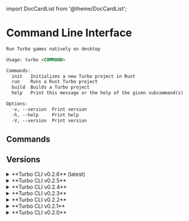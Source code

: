 import DocCardList from '@theme/DocCardList';

# Command Line Interface

```md
Run Turbo games natively on desktop

Usage: turbo <COMMAND>

Commands:
  init   Initializes a new Turbo project in Rust
  run    Runs a Rust Turbo project
  build  Builds a Turbo project
  help   Print this message or the help of the given subcommand(s)

Options:
  -v, --version  Print version
  -h, --help     Print help
  -V, --version  Print version
```

## Commands

<DocCardList />

## Versions

<details>
<summary>**Turbo CLI v0.2.6** (latest)</summary>

| Version    | Platform                                                                                      |
| :--------- | :-------------------------------------------------------------------------------------------- |
| **v0.2.6** | [MacOS](https://turbo.computer/bin/turbo-0.2.6-aarch64-apple-darwin/turbo)                    |
| **v0.2.6** | [MacOS (Intel)](https://turbo.computer/bin/turbo-0.2.6-x86_64-apple-darwin/turbo)             |
| **v0.2.6** | [Linux (GNU)](https://turbo.computer/bin/turbo-0.2.6-x86_64-unknown-linux-gnu/turbo)          |
| **v0.2.6** | [Linux (GNU)](https://turbo.computer/bin/turbo-0.2.6-x86_64-unknown-linux-musl/turbo)         |
| **v0.2.6** | [Windows (MSVC)](https://turbo.computer/bin/turbo-0.2.6-x86_64-pc-windows-msvc/turbo.exe.zip) |
| **v0.2.6** | [Windows (GNU)](https://turbo.computer/bin/turbo-0.2.6-x86_64-pc-windows-gnu/turbo.exe.zip)   |

</details>

<details>
<summary>**Turbo CLI v0.2.5**</summary>

| Version    | Platform                                                                                      |
| :--------- | :-------------------------------------------------------------------------------------------- |
| **v0.2.5** | [MacOS](https://turbo.computer/bin/turbo-0.2.5-aarch64-apple-darwin/turbo)                    |
| **v0.2.5** | [MacOS (Intel)](https://turbo.computer/bin/turbo-0.2.5-x86_64-apple-darwin/turbo)             |
| **v0.2.5** | [Linux (GNU)](https://turbo.computer/bin/turbo-0.2.5-x86_64-unknown-linux-gnu/turbo)          |
| **v0.2.5** | [Linux (GNU)](https://turbo.computer/bin/turbo-0.2.5-x86_64-unknown-linux-musl/turbo)         |
| **v0.2.5** | [Windows (MSVC)](https://turbo.computer/bin/turbo-0.2.5-x86_64-pc-windows-msvc/turbo.exe.zip) |
| **v0.2.5** | [Windows (GNU)](https://turbo.computer/bin/turbo-0.2.5-x86_64-pc-windows-gnu/turbo.exe.zip)   |

</details>

<details>
<summary>**Turbo CLI v0.2.4**</summary>

| Version    | Platform                                                                                      |
| :--------- | :-------------------------------------------------------------------------------------------- |
| **v0.2.4** | [MacOS](https://turbo.computer/bin/turbo-0.2.4-aarch64-apple-darwin/turbo)                    |
| **v0.2.4** | [MacOS (Intel)](https://turbo.computer/bin/turbo-0.2.4-x86_64-apple-darwin/turbo)             |
| **v0.2.4** | [Linux (GNU)](https://turbo.computer/bin/turbo-0.2.4-x86_64-unknown-linux-gnu/turbo)          |
| **v0.2.4** | [Linux (GNU)](https://turbo.computer/bin/turbo-0.2.4-x86_64-unknown-linux-musl/turbo)         |
| **v0.2.4** | [Windows (MSVC)](https://turbo.computer/bin/turbo-0.2.4-x86_64-pc-windows-msvc/turbo.exe.zip) |
| **v0.2.4** | [Windows (GNU)](https://turbo.computer/bin/turbo-0.2.4-x86_64-pc-windows-gnu/turbo.exe.zip)   |

</details>

<details>
<summary>**Turbo CLI v0.2.3**</summary>

| Version    | Platform                                                                                      |
| :--------- | :-------------------------------------------------------------------------------------------- |
| **v0.2.3** | [MacOS](https://turbo.computer/bin/turbo-0.2.3-aarch64-apple-darwin/turbo)                    |
| **v0.2.3** | [MacOS (Intel)](https://turbo.computer/bin/turbo-0.2.3-x86_64-apple-darwin/turbo)             |
| **v0.2.3** | [Linux (GNU)](https://turbo.computer/bin/turbo-0.2.3-x86_64-unknown-linux-gnu/turbo)          |
| **v0.2.3** | [Linux (GNU)](https://turbo.computer/bin/turbo-0.2.3-x86_64-unknown-linux-musl/turbo)         |
| **v0.2.3** | [Windows (MSVC)](https://turbo.computer/bin/turbo-0.2.3-x86_64-pc-windows-msvc/turbo.exe.zip) |
| **v0.2.3** | [Windows (GNU)](https://turbo.computer/bin/turbo-0.2.3-x86_64-pc-windows-gnu/turbo.exe.zip)   |

</details>

<details>
<summary>**Turbo CLI v0.2.2**</summary>

| Version    | Platform                                                                                      |
| :--------- | :-------------------------------------------------------------------------------------------- |
| **v0.2.2** | [MacOS](https://turbo.computer/bin/turbo-0.2.2-aarch64-apple-darwin/turbo)                    |
| **v0.2.2** | [MacOS (Intel)](https://turbo.computer/bin/turbo-0.2.2-x86_64-apple-darwin/turbo)             |
| **v0.2.2** | [Linux (GNU)](https://turbo.computer/bin/turbo-0.2.2-x86_64-unknown-linux-gnu/turbo)          |
| **v0.2.2** | [Linux (GNU)](https://turbo.computer/bin/turbo-0.2.2-x86_64-unknown-linux-musl/turbo)         |
| **v0.2.2** | [Windows (MSVC)](https://turbo.computer/bin/turbo-0.2.2-x86_64-pc-windows-msvc/turbo.exe.zip) |
| **v0.2.2** | [Windows (GNU)](https://turbo.computer/bin/turbo-0.2.2-x86_64-pc-windows-gnu/turbo.exe.zip)   |

</details>

<details>
<summary>**Turbo CLI v0.2.1**</summary>

| Version    | Platform                                                                                      |
| :--------- | :-------------------------------------------------------------------------------------------- |
| **v0.2.1** | [MacOS](https://turbo.computer/bin/turbo-0.2.1-aarch64-apple-darwin/turbo)                    |
| **v0.2.1** | [MacOS (Intel)](https://turbo.computer/bin/turbo-0.2.1-x86_64-apple-darwin/turbo)             |
| **v0.2.1** | [Linux (GNU)](https://turbo.computer/bin/turbo-0.2.1-x86_64-unknown-linux-gnu/turbo)          |
| **v0.2.1** | [Linux (GNU)](https://turbo.computer/bin/turbo-0.2.1-x86_64-unknown-linux-musl/turbo)         |
| **v0.2.1** | [Windows (MSVC)](https://turbo.computer/bin/turbo-0.2.1-x86_64-pc-windows-msvc/turbo.exe.zip) |
| **v0.2.1** | [Windows (GNU)](https://turbo.computer/bin/turbo-0.2.1-x86_64-pc-windows-gnu/turbo.exe.zip)   |

</details>

<details>
<summary>**Turbo CLI v0.2.0**</summary>

| Version    | Platform                                                                                      |
| :--------- | :-------------------------------------------------------------------------------------------- |
| **v0.2.0** | [MacOS](https://turbo.computer/bin/turbo-0.2.0-aarch64-apple-darwin/turbo)                    |
| **v0.2.0** | [MacOS (Intel)](https://turbo.computer/bin/turbo-0.2.0-x86_64-apple-darwin/turbo)             |
| **v0.2.0** | [Linux (GNU)](https://turbo.computer/bin/turbo-0.2.0-x86_64-unknown-linux-gnu/turbo)          |
| **v0.2.0** | [Linux (GNU)](https://turbo.computer/bin/turbo-0.2.0-x86_64-unknown-linux-musl/turbo)         |
| **v0.2.0** | [Windows (MSVC)](https://turbo.computer/bin/turbo-0.2.0-x86_64-pc-windows-msvc/turbo.exe.zip) |
| **v0.2.0** | [Windows (GNU)](https://turbo.computer/bin/turbo-0.2.0-x86_64-pc-windows-gnu/turbo.exe.zip)   |

</details>

